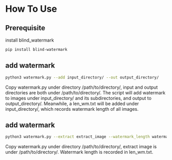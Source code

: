 # How To Use
## Prerequisite
install blind_watermark
```bash
pip install blind-watermark
```
## add watermark
```bash
python3 watermark.py --add input_directory/ --out output_directory/
```
Copy watermark.py under directory /path/to/directory/, input and output directories are both under /path/to/directory/.
The script will add watermark to images under input_directory/ and its subdirectories, and output to output_directory/.
Meanwhile, a len_wm.txt will be added under input_directory/, which records watermark length of all images.

## add watermark
```bash
python3 watermark.py --extract extract_image --watermark_length watermark length
```
Copy watermark.py under directory /path/to/directory/, extract image is under /path/to/directory/.
Watermark length is recorded in len_wm.txt.

